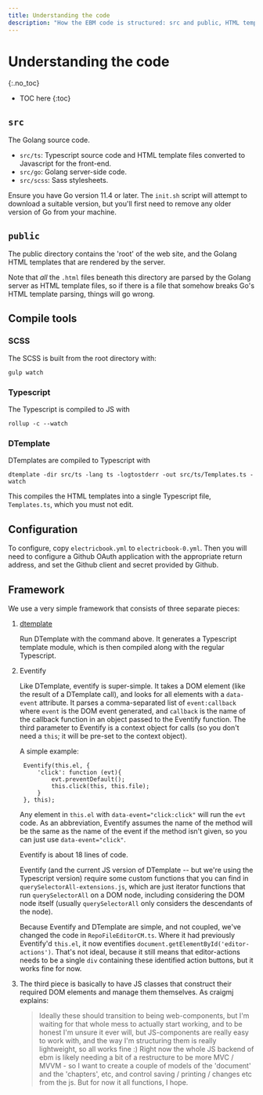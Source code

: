 ```yaml
---
title: Understanding the code
description: "How the EBM code is structured: src and public, HTML templates, Go, Sass, Typescript, DTemplate."
---
```


# Understanding the code
{:.no_toc}

* TOC here
{:toc}

## `src`

The Golang source code.

- `src/ts`: Typescript source code and HTML template files converted to Javascript for the front-end.
- `src/go`: Golang server-side code.
- `src/scss`: Sass stylesheets.

Ensure you have Go version 11.4 or later. The `init.sh` script will attempt to download a suitable version, but you'll first need to remove any older version of Go from your machine.

## `public`

The public directory contains the 'root' of the web site, and the Golang HTML templates that are rendered by the server.

Note that _all_ the `.html` files beneath this directory are parsed by the Golang server as HTML template files, so if there is a file that somehow breaks Go's HTML template parsing, things will go wrong.

## Compile tools

### SCSS

The SCSS is built from the root directory with:

    gulp watch

### Typescript

The Typescript is compiled to JS with

    rollup -c --watch

### DTemplate

DTemplates are compiled to Typescript with

    dtemplate -dir src/ts -lang ts -logtostderr -out src/ts/Templates.ts -watch

This compiles the HTML templates into a single Typescript file, `Templates.ts`, which you must not edit.

## Configuration

To configure, copy `electricbook.yml` to `electricbook-0.yml`. Then you will need to configure a Github OAuth application with the appropriate return address, and set the Github client and secret provided by Github.

## Framework

We use a very simple framework that consists of three separate pieces:

1. [dtemplate](https://github.com/craigmj/dtemplate)

    Run DTemplate with the command above. It generates a Typescript template module, which is then compiled along with the regular Typescript.

2. Eventify

    Like DTemplate, eventify is super-simple. It takes a DOM element (like the result of a DTemplate call), and looks for all elements with a `data-event` attribute. It parses a comma-separated list of `event:callback` where `event` is the DOM event generated, and `callback` is the name of the callback function in an object passed to the Eventify function. The third parameter to Eventify is a context object for calls (so you don't need a `this`; it will be pre-set to the context object).

    A simple example:

        Eventify(this.el, {
            'click': function (evt){
                evt.preventDefault();
                this.click(this, this.file);
            }
        }, this);

    Any element in `this.el` with `data-event="click:click"` will run the `evt` code. As an abbreviation, Eventify assumes the name of the method will be the same as the name of the event if the method isn't given, so you can just use `data-event="click"`.

    Eventify is about 18 lines of code.

    Eventify (and the current JS version of DTemplate -- but we're using the Typescript version) require some custom functions that you can find in `querySelectorAll-extensions.js`, which are just iterator functions that run `querySelectorAll` on a DOM node, including considering the DOM node itself (usually `querySelectorAll` only considers the descendants of the node).

    Because Eventify and DTemplate are simple, and not coupled, we've changed the code in `RepoFileEditorCM.ts`. Where it had previously Eventify'd `this.el`, it now eventifies `document.getElementById('editor-actions')`. That's not ideal, because it still means that editor-actions needs to be a single `div` containing these identified action buttons, but it works fine for now.

3. The third piece is basically to have JS classes that construct their required DOM elements and manage them themselves. As craigmj explains:
 
    > Ideally these should transition to being web-components, but I'm waiting for that whole mess to actually start working, and to be honest I'm unsure it ever will, but JS-components are really easy to work with, and the way I'm structuring them is really lightweight, so all works fine :) Right now the whole JS backend of ebm is likely needing a bit of a restructure to be more MVC / MVVM - so I want to create a couple of models of the 'document' and the 'chapters', etc, and control saving / printing / changes etc from the js. But for now it all functions, I hope.
